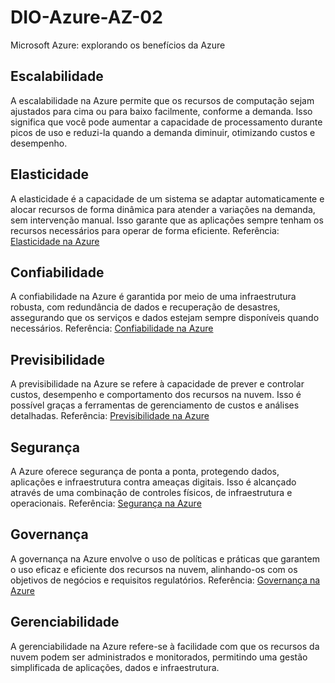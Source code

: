 # DIO-Azure-AZ-02
Microsoft Azure: explorando os benefícios da Azure

## Escalabilidade
A escalabilidade na Azure permite que os recursos de computação sejam ajustados para cima ou para baixo facilmente, conforme a demanda. Isso significa que você pode aumentar a capacidade de processamento durante picos de uso e reduzi-la quando a demanda diminuir, otimizando custos e desempenho.

## Elasticidade
A elasticidade é a capacidade de um sistema se adaptar automaticamente e alocar recursos de forma dinâmica para atender a variações na demanda, sem intervenção manual. Isso garante que as aplicações sempre tenham os recursos necessários para operar de forma eficiente.</b>
Referência: [Elasticidade na Azure](https://azure.microsoft.com/pt-br/overview/what-is-elastic-computing/)

## Confiabilidade
A confiabilidade na Azure é garantida por meio de uma infraestrutura robusta, com redundância de dados e recuperação de desastres, assegurando que os serviços e dados estejam sempre disponíveis quando necessários.
Referência: [Confiabilidade na Azure](https://azure.microsoft.com/pt-br/support/legal/sla/)

## Previsibilidade
A previsibilidade na Azure se refere à capacidade de prever e controlar custos, desempenho e comportamento dos recursos na nuvem. Isso é possível graças a ferramentas de gerenciamento de custos e análises detalhadas.
Referência: [Previsibilidade na Azure](https://azure.microsoft.com/pt-br/services/cost-management/)

## Segurança
A Azure oferece segurança de ponta a ponta, protegendo dados, aplicações e infraestrutura contra ameaças digitais. Isso é alcançado através de uma combinação de controles físicos, de infraestrutura e operacionais.
Referência: [Segurança na Azure](https://azure.microsoft.com/pt-br/overview/security/)

## Governança
A governança na Azure envolve o uso de políticas e práticas que garantem o uso eficaz e eficiente dos recursos na nuvem, alinhando-os com os objetivos de negócios e requisitos regulatórios.
Referência: [Governança na Azure](https://docs.microsoft.com/pt-br/azure/governance/)

## Gerenciabilidade
A gerenciabilidade na Azure refere-se à facilidade com que os recursos da nuvem podem ser administrados e monitorados, permitindo uma gestão simplificada de aplicações, dados e infraestrutura.

